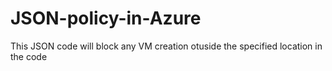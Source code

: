 # JSON-policy-in-Azure
This JSON code will block any VM creation otuside the specified location in the code
